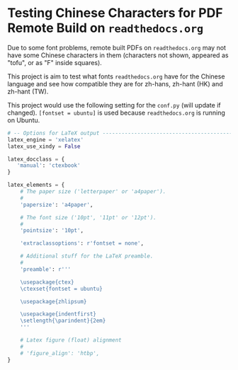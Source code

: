 # Testing Chinese Characters for PDF Remote Build on `readthedocs.org`

Due to some font problems, remote built PDFs on `readthedocs.org` may
not have some Chinese characters in them (characters not shown, appeared
as "tofu", or as "F" inside squares).

This project is aim to test what fonts `readthedocs.org` have for the
Chinese language and see how compatible they are for zh-hans, zh-hant
(HK) and zh-hant (TW).

This project would use the following setting for the `conf.py` (will
update if changed). `[fontset = ubuntu]` is used because
`readthedocs.org` is running on Ubuntu.

```python
# -- Options for LaTeX output ------------------------------------------------
latex_engine = 'xelatex'
latex_use_xindy = False

latex_docclass = {
   'manual': 'ctexbook'
}

latex_elements = {
    # The paper size ('letterpaper' or 'a4paper').
    #
    'papersize': 'a4paper',

    # The font size ('10pt', '11pt' or '12pt').
    #
    'pointsize': '10pt',

    'extraclassoptions': r'fontset = none',

    # Additional stuff for the LaTeX preamble.
    #
    'preamble': r'''

    \usepackage{ctex}
    \ctexset{fontset = ubuntu}

    \usepackage{zhlipsum}

    \usepackage{indentfirst}
    \setlength{\parindent}{2em}
    '''

    # Latex figure (float) alignment
    #
    # 'figure_align': 'htbp',
}
```